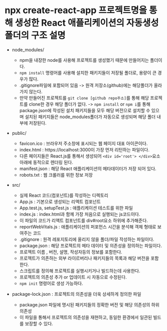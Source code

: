 # npx create-react-app 프로젝트명을 통해 생성한 React 애플리케이션의 자동생성폴더의 구조 설명

- node_modules/
  - npm을 내장한 node를 사용해 프로젝트를 생성했기 때문에 만들어지는 폴더이다.
  - `npm install` 명령어를 사용해 설치한 패키지들이 저장될 폴더로, 용량이 큰 경우가 많다.
  - .gitignore파일에 포함되어 있음 -> 원격 저장소(github)에는 해당폴더가 올라가지 않는다.
  - 만약 만들어진 프로젝트를 `git clone [github repo주소]`를 통해 해당 프로젝트를 clone한 경우 해당 폴더가 없다. -> `npm install` or `npm i`를 통해  package.json에 작성된 설치 패키지들을 모두 해당 버전으로 설치할 수 있으며 설치된 패키지들은 node_modules폴더가 자동으로 생성되며 해당 폴더 내부에 저장된다.

- public/
  - favicon.ico : 브라우저 주소창에 표시되는 웹 페이지 대표 아이콘이다.
  - index.html : https://localhost:3000이 가장 먼저 리턴하는 파일이다.
  - 다른 페이지들은 React.js를 통해서 생성되어 `<div id='root'> </div>`요소 아래에 동적으로 렌더링 된다.
  - manifest.json : 해당 React 애플리케이션의 메타데이터가 저장 되어 있다.
  - robots.txt : 웹 크롤러를 위한 정보 저장


- src/
  - 실제 React 코드(컴포넌트)를 작성하는 디렉토리
  - App.js : 기본으로 생성되는 리액트 컴포넌트
  - App.test.js, setupTest.js : 애플리케이션 테스트를 위한 파일 
  - index.js : index.html과 함께 가장 처음으로 실행되는 js코드이다.
  - 이 파일의 코드가 리액트 컴포넌트를 div#root요소 하위에 추가해준다.
  - reportWebVitals.js : 애플리케이션의 퍼포먼스 시간을 분석해 객체 형태로 보여주는 코드
  - .gitignore : 원격 레포지토리에 올리지 않을 폴더/파일 작성하는 파일이다.
  - package.json : 해당 프로젝트의 메타 데이터 및 의존성을 정의하는 파일이다.
  - 프로젝트 이름 , 버전, 설명, 작성자등의 정보를 포함한다.
  - 프로젝트가 의존하는 외부 라이르버리나 패키지들의 목록과 해당 버전을 포함한다.
  - 스크립트를 정의해 프로젝트를 실행시키거나 빌드하는데 사용한다.
  - 프로젝트의 의존성 추가 or 업데이트 시 자동으로 수정된다.
  - `npm init` 명령어로 생성 가능하다.

- package-lock.json : 프로젝트의 의존성을 더욱 상세하게 정의한 파일
  - package.json 파일에 명시된 패키지들의 정확한 버전 및 해당 의존성의 하위 의존성
  - 이 파일을 통해서 프로젝트의 의존성을 재현하고, 동일한 환경에서 일관된 빌드를 보장할 수 있다.
  




  